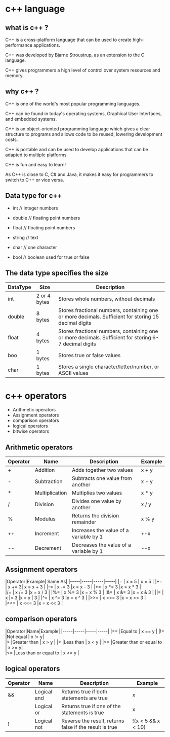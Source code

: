 # c++ language
## what is c++ ?
C++ is a cross-platform language that can be used to create high-performance applications.

C++ was developed by Bjarne Stroustrup, as an extension to the C language.

C++ gives programmers a high level of control over system resources and memory.


## why c++ ?
C++ is one of the world's most popular programming languages.

C++ can be found in today's operating systems, Graphical User Interfaces, and embedded systems.

C++ is an object-oriented programming language which gives a clear structure to programs and allows code to be reused, lowering development costs.

C++ is portable and can be used to develop applications that can be adapted to multiple platforms.

C++ is fun and easy to learn!

As C++ is close to C, C# and Java, it makes it easy for programmers to switch to C++ or vice versa. 
## Data type for c++
* int   // integer numbers 
* double // floating point numbers 
* float // floating point  numbers 
* string  // text 
* char // one character
  
* bool // boolean used for true or false 

## The data type specifies the size
|DataType|Size|Description|
|-----|-----|-----|
|int |2 or 4 bytes|Stores whole numbers, without decimals|
|double| 8 bytes |Stores fractional numbers, containing one or more decimals. Sufficient for storing 15 decimal digits|
|float|4 bytes |Stores fractional numbers, containing one or more decimals. Sufficient for storing 6-7 decimal digits|
|boo|1 bytes |Stores true or false values|
|char|1 bytes|Stores a single character/letter/number, or ASCII values|

# c++ operators 
* Arithmetic operators
* Assignment operators
* comparison operators
* logical  operators
* bitwise  operators

## Arithmetic operators
|Operator|Name|Description|Example|
|-----|-----|-----|-----|
|+ |Addition|Adds together two values| x + y |
|-|Subtraction|Subtracts one value from another| x - y|
|*|Multiplication|Multiplies two values| x * y |
|/|Division|Divides one value by another| x / y |
|%|Modulus|Returns the division remainder| x % y |
|++|Increment| 	Increases the value of a variable by 1| ++x|
|--|Decrement|Decreases the value of a variable by 1| --x|

 ## Assignment operators 
|Operator|Example| 	Same As|
|-----|-----|-----|-----|
|= |	x = 5 | x = 5 	|
|+= |	x += 3| x = x + 3 |	
|-= |	x -= 3 |x = x - 3 |	
|*= |	x *= 3 	|x = x * 3 |	
|/= |	x /= 3 	|x = x / 3 	|
|%= |	x %= 3 	|x = x % 3 	|
|&= |	x &= 3 	|x = x & 3 	|
||= |	x |= 3 	|x = x | 3 	|
|^= |	x ^= 3 	|x = x ^ 3 	|
|>>= |	x >>= 3 |x = x >> 3 |	
|<<= |	x <<= 3 |x = x << 3 |	

## comparison operators

|Operator|Name|Example|
|-----|-----|-----|-----|
|== |Equal to |	x == y 	|
|!= |Not equal |	x != y| 	
|> 	|Greater than |	x > y |	
|< 	|Less than |	x < y |	
|>= |Greater than or equal to |	x >= y| 	
|<= |Less than or equal to |	x <= y |	
## logical  operators
|Operator|Name|Description|Example|
|-----|-----|-----|-----|
|&&  |	Logical and |	Returns true if both statements are true |	x |< 5 &&  x < 10 	|
|   |	Logical or |	Returns true if one of the statements is true |	x |< 5 || x < 4 |	
|! |	Logical not |	Reverse the result, returns false if the result is true |	!(x < 5 && x < 10) 	|


